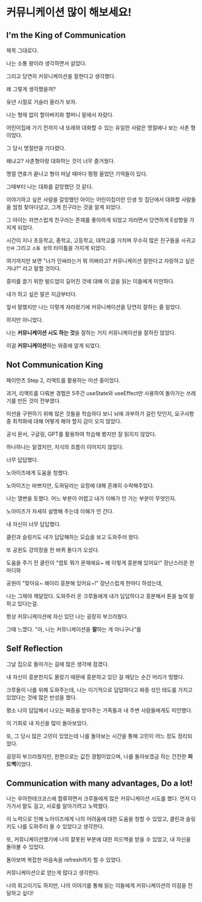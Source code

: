 # 커뮤니케이션 많이 해보세요!

## I'm the King of Communication

제목 그대로다.

나는 소통 왕이라 생각하면서 살았다.

그리고 당연히 커뮤니케이션을 잘한다고 생각했다.

왜 그렇게 생각했을까?

유년 시절로 거슬러 올라가 보자.

나는 형제 없이 할아버지와 할머니 밑에서 자랐다.

어린이집에 가기 전까지 내 또래와 대화할 수 있는 유일한 사람은 명절에나 보는 사촌 형이었다.

그 당시 명절만을 기다렸다.

왜냐고? 사촌형이랑 대화하는 것이 너무 즐거웠다.

명절 연휴가 끝나고 형이 떠날 때마다 펑펑 울었던 기억들이 있다.

그때부터 나는 대화를 갈망했던 것 같다.

이야기하고 싶은 사람을 갈망했던 아이는 어린이집이란 인생 첫 집단에서 대화할 사람들을 엄청 찾아다녔고, 그게 친구라는 것을 알게 되었다.

그 아이는 자연스럽게 친구라는 존재를 좋아하게 되었고 자라면서 당연하게 E성향을 가지게 되었다.

시간이 지나 초등학교, 중학교, 고등학교, 대학교를 거치며 무수히 많은 친구들을 사귀고 `인싸` 그리고 `소통 왕`의 타이틀을 가지게 되었다.

여기까지만 보면 "너가 인싸라는거 뭐 어쩌라고? 커뮤니케이션 잘한다고 자랑하고 싶은 거냐?" 라고 말할 것이다.

흥미를 끌기 위한 빌드업이 길어진 것에 대해 이 글을 읽는 이들에게 미안하다.

내가 하고 싶은 말은 지금부터다.

앞서 말했지만 나는 이렇게 자라왔기에 커뮤니케이션을 당연히 잘하는 줄 알았다.

하지만 아니었다.

나는 **커뮤니케이션 시도 하는 것**을 잘하는 거지 커뮤니케이션을 잘하진 않았다.

이걸 **커뮤니케이션**하는 와중에 알게 되었다.

## Not Communication King

페이먼츠 Step 2, 리액트를 활용하는 미션 중이었다.

과거, 리액트를 다뤄본 경험은 5주간 useState와 useEffect만 사용하여 돌아가는 쓰레기를 만든 것이 전부였다.

미션을 구현하기 위해 많은 것들을 학습하다 보니 뇌에 과부하가 걸린 탓인지, 요구사항 중 최적화에 대해 어떻게 해야 할지 감이 오지 않았다.

공식 문서, 구글링, GPT를 활용하여 학습해 봤지만 잘 읽히지 않았다.

하나하나는 알겠지만, 지식의 흐름이 이어지지 않았다.

너무 답답했다.

노아이즈에게 도움을 청했다.

노아이즈는 바쁘지만, 도와달라는 요청에 대해 흔쾌히 수락해주었다.

나는 열변을 토했다. 어느 부분이 어렵고 내가 이해가 안 가는 부분이 무엇인지.

노아이즈가 자세히 설명해 주는데 이해가 안 간다.

내 자신이 너무 답답했다.

클린과 슬링키도 내가 답답해하는 모습을 보고 도와주러 왔다.

또 공원도 강의장을 한 바퀴 돌다가 오셨다.

도움을 주기 전 클린이 "엽토 뭐가 문제에요~ 왜 이렇게 흥분해 있어요!" 장난스러운 한마디와

공원이 "맞아요~ 왜이리 흥분해 있어요~!" 장난스럽게 한마디 하셨는데,

나는 그제야 깨달았다. 도와주러 온 크루들에게 내가 답답하다고 흥분해서 톤을 높여 말하고 있다는걸.

항상 커뮤니케이션에 자신 있던 나는 굉장히 부끄러웠다.

그때 느꼈다. "아, 나는 커뮤니케이션을 **잘**하는 게 아니구나"를

## Self Reflection

그날 집으로 돌아가는 길에 많은 생각에 잠겼다.

내 자신이 흥분한지도 몰랐기 때문에 흥분하고 있단 걸 깨닫는 순간 머리가 띵했다.

크루들이 나를 위해 도와주는데, 나는 이기적으로 답답하다고 짜증 섞인 태도를 가지고 있었다는 것에 많은 반성을 했다.

평소 나의 답답해서 나오는 짜증을 받아주는 가족들과 내 주변 사람들에게도 미안했다.

이 기회로 내 자신을 많이 돌아보았다.

또, 그 당시 많은 고민이 있었는데 나를 돌아보는 시간을 통해 고민이 어느 정도 정리되었다.

굉장히 부끄러웠지만, 한편으로는 값진 경험이었으며, 나를 돌아보겠금 하는 건전한 **피드백**이었다.

## Communication with many advantages, Do a lot!

나는 우아한테크코스에 합류하면서 크루들에게 많은 커뮤니케이션 시도를 했다. 먼저 다가가서 말도 걸고, 서로를 알아가려고 노력했다.

이 노력으로 인해 노아이즈에게 나의 어려움에 대한 도움을 청할 수 있었고, 클린과 슬링키도 나를 도와주러 올 수 있었다고 생각한다.

또, 커뮤니케이션했기에 나의 잘못된 부분에 대한 피드백을 받을 수 있었고, 내 자신을 돌아볼 수 있었다.

돌아보며 복잡한 마음속을 refresh까지 할 수 있었다.

커뮤니케이션으로 얻는게 많다고 생각한다.

나의 회고이기도 하지만, 나의 이야기를 통해 읽는 이들에게 커뮤니케이션의 이점을 전달하고 싶다!
